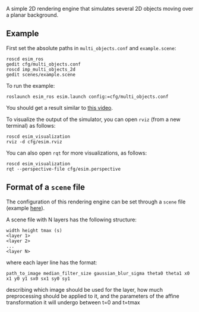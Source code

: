 A simple 2D rendering engine that simulates several 2D objects moving over a planar background.

## Example
First set the absolute paths in `multi_objects.conf` and `example.scene`:

    roscd esim_ros
    gedit cfg/multi_objects.conf
    roscd imp_multi_objects_2d
    gedit scenes/example.scene

To run the example:

    roslaunch esim_ros esim.launch config:=cfg/multi_objects.conf

You should get a result similar to [this video](https://youtu.be/Yre8iS2LqPc).

To visualize the output of the simulator, you can open `rviz` (from a new terminal) as follows:

    roscd esim_visualization
    rviz -d cfg/esim.rviz

You can also open `rqt` for more visualizations, as follows:

    roscd esim_visualization
    rqt --perspective-file cfg/esim.perspective

## Format of a `scene` file

The configuration of this rendering engine can be set through a `scene` file (example [here](https://github.com/uzh-rpg/rpg_esim/blob/master/event_camera_simulator/imp/imp_multi_objects_2d/scenes/example.scene)).

A scene file with N layers has the following structure:

    width height tmax (s)
    <layer 1>
    <layer 2>
    ...
    <layer N>

where each layer line has the format:

    path_to_image median_filter_size gaussian_blur_sigma theta0 theta1 x0 x1 y0 y1 sx0 sx1 sy0 sy1

describing which image should be used for the layer, how much preprocessing should be applied to it, and the parameters of the affine transformation it will undergo between t=0 and t=tmax
